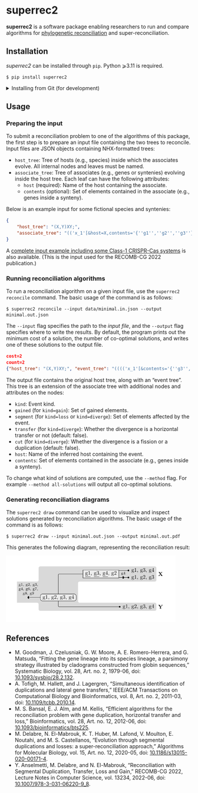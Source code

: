 # superrec2

**superrec2** is a software package enabling researchers to run and compare algorithms for [phylogenetic reconciliation](https://en.wikipedia.org/wiki/Phylogenetic_reconciliation) and super-reconciliation.

## Installation

*superrec2* can be installed through `pip`.
Python ⩾3.11 is required.

```console
$ pip install superrec2
```

<details>
<summary>Installing from Git (for development)</summary>

You first need to [install Hatch](https://hatch.pypa.io/latest/install/), which is used by superrec2 to manage virtual environments and to build and publish packages.

Then clone the repository and use Hatch to install dependencies and start a development shell.

```console
$ git clone https://github.com/UdeM-LBIT/superrec2
$ cd superrec2
$ hatch shell
```

The following commands are useful for development.
You should make sure to pass unit tests and to reformat and lint the code before committing to the main branch.

Command | Task
------- | ----
`hatch run dev:test` | Run all unit tests
`hatch run dev:lint` | Check the code using [Ruff](https://beta.ruff.rs)
`hatch run dev:format` | Reformat the code using [Black](https://black.readthedocs.io/en/stable)
`hatch build` | Build distributable packages
`hatch publish` | Publish distributable packages to [PyPI](https://pypi.org/)
</details>

## Usage

### Preparing the input

To submit a reconciliation problem to one of the algorithms of this package, the first step is to prepare an input file containing the two trees to reconcile.
Input files are JSON objects containing NHX-formatted trees:

* `host_tree`: Tree of hosts (e.g., species) inside which the associates evolve. All internal nodes and leaves must be named.
* `associate_tree`: Tree of associates (e.g., genes or syntenies) evolving inside the host tree. Each leaf can have the following attributes:
    - `host` (required): Name of the host containing the associate.
    - `contents` (optional): Set of elements contained in the associate (e.g., genes inside a synteny).

Below is an example input for some fictional species and syntenies:

```json
{
    "host_tree": "(X,Y)XY;",
    "associate_tree": "(('x_1'[&host=X,contents='{''g1'',''g2'',''g3''}'],'x_2'[&host=X,contents='{''g1'',''g3'',''g4''}']),'y_1'[&host=Y,contents='{''g1'',''g2'',''g3'',''g4''}']);"
}
```

A [complete input example including some Class-1 CRISPR-Cas systems](data/crispr-class1.in.json) is also available.
(This is the input used for the RECOMB-CG 2022 publication.)

### Running reconciliation algorithms

To run a reconciliation algorithm on a given input file, use the `superrec2 reconcile` command.
The basic usage of the command is as follows:

```console
$ superrec2 reconcile --input data/minimal.in.json --output minimal.out.json
```

The `--input` flag specifies the path to the *input file*, and the `--output` flag specifies where to write the results.
By default, the program prints out the minimum cost of a solution, the number of co-optimal solutions, and writes one of these solutions to the output file.

```json
cost=2
count=2
{"host_tree": "(X,Y)XY;", "event_tree": "(((('x_1'[&contents='{''g3'', ''g2'', ''g1''}',host=X,kind=extant])[&contents='{''g3'', ''g2'', ''g4'', ''g1''}',host=X,kind=loss,segment='{''g4''}'],'x_2'[&contents='{''g3'', ''g4'', ''g1''}',host=X,kind=extant])[&contents='{''g3'', ''g1'', ''g4'', ''g2''}',host=X,kind=diverge,result=1,segment='{''g3'', ''g4'', ''g1''}'],'y_1'[&contents='{''g3'', ''g2'', ''g4'', ''g1''}',host=Y,kind=extant])[&contents='{''g3'', ''g1'', ''g4'', ''g2''}',host=XY,kind=codiverge])[&contents='set()',gained='{''g3'', ''g1'', ''g4'', ''g2''}',host=XY,kind=gain];"}
```

The output file contains the original host tree, along with an “event tree”.
This tree is an extension of the associate tree with additional nodes and attributes on the nodes:

- `kind`: Event kind.
- `gained` (for `kind=gain`): Set of gained elements.
- `segment` (for `kind=loss` or `kind=diverge`): Set of elements affected by the event.
- `transfer` (for `kind=diverge`): Whether the divergence is a horizontal transfer or not (default: false).
- `cut` (for `kind=diverge`): Whether the divergence is a fission or a duplication (default: false).
- `host`: Name of the inferred host containing the event.
- `contents`: Set of elements contained in the associate (e.g., genes inside a synteny).

To change what kind of solutions are computed, use the `--method` flag.
For example `--method all-solutions` will output all co-optimal solutions.

### Generating reconciliation diagrams

The `superrec2 draw` command can be used to visualize and inspect solutions generated by reconciliation algorithms.
The basic usage of the command is as follows:

```console
$ superrec2 draw --input minimal.out.json --output minimal.out.pdf
```

This generates the following diagram, representing the reconciliation result:

<img src="data/minimal.out.svg" alt="Reconciliation diagram generated from the output above" width="460">

## References

* M. Goodman, J. Czelusniak, G. W. Moore, A. E. Romero-Herrera, and G. Matsuda, “Fitting the gene lineage into its species lineage, a parsimony strategy illustrated by cladograms constructed from globin sequences,” Systematic Biology, vol. 28, Art. no. 2, 1979-06, doi: [10.1093/sysbio/28.2.132](https://doi.org/10.1093/sysbio/28.2.132).
* A. Tofigh, M. Hallett, and J. Lagergren, “Simultaneous identification of duplications and lateral gene transfers,” IEEE/ACM Transactions on Computational Biology and Bioinformatics, vol. 8, Art. no. 2, 2011-03, doi: [10.1109/tcbb.2010.14](https://doi.org/10.1109/tcbb.2010.14).
* M. S. Bansal, E. J. Alm, and M. Kellis, “Efficient algorithms for the reconciliation problem with gene duplication, horizontal transfer and loss,” Bioinformatics, vol. 28, Art. no. 12, 2012-06, doi: [10.1093/bioinformatics/bts225](https://doi.org/10.1093/bioinformatics/bts225).
* M. Delabre, N. El-Mabrouk, K. T. Huber, M. Lafond, V. Moulton, E. Noutahi, and M. S. Castellanos, “Evolution through segmental duplications and losses: a super-reconciliation approach,” Algorithms for Molecular Biology, vol. 15, Art. no. 12, 2020-05, doi: [10.1186/s13015-020-00171-4](https://doi.org/10.1186/s13015-020-00171-4).
* Y. Anselmetti, M. Delabre, and N. El-Mabrouk, “Reconciliation with Segmental Duplication, Transfer, Loss and Gain,” RECOMB-CG 2022, Lecture Notes in Computer Science, vol. 13234, 2022-06, doi: [10.1007/978-3-031-06220-9_8](https://doi.org/10.1007/978-3-031-06220-9_8).
